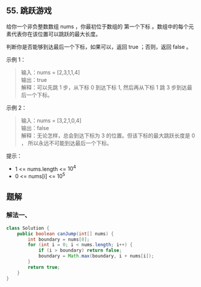## 55. 跳跃游戏

给你一个非负整数数组 nums ，你最初位于数组的 第一个下标 。数组中的每个元素代表你在该位置可以跳跃的最大长度。

判断你是否能够到达最后一个下标，如果可以，返回 true ；否则，返回 false 。

 

示例 1：

>输入：nums = [2,3,1,1,4]  
>输出：true  
>解释：可以先跳 1 步，从下标 0 到达下标 1, 然后再从下标 1 跳 3 步到达最后一个下标。  


示例 2：

>输入：nums = [3,2,1,0,4]  
>输出：false  
>解释：无论怎样，总会到达下标为 3 的位置。但该下标的最大跳跃长度是 0 ， 所以永远不可能到达最后一个下标。  
 

提示：

- 1 <= nums.length <= $10^4$
- 0 <= nums[i] <= $10^5$


## 题解

### 解法一、

```java
class Solution {
    public boolean canJump(int[] nums) {
        int boundary = nums[0];
        for (int i = 0; i < nums.length; i++) {
            if (i > boundary) return false;
            boundary = Math.max(boundary, i + nums[i]);
        }
        return true;
    }
}
```

